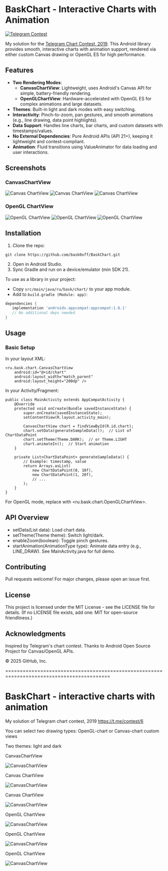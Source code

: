 # BaskChart - Interactive Charts with Animation

[![Telegram Contest](https://img.shields.io/badge/Telegram-Contest-0088cc.svg)](https://t.me/contest/6)

My solution for the [Telegram Chart Contest, 2019](https://t.me/contest/6). This Android library provides smooth, interactive charts with animation support, rendered via either custom Canvas drawing or OpenGL ES for high performance.

## Features

- **Two Rendering Modes**:
  - **CanvasChartView**: Lightweight, uses Android's Canvas API for simple, battery-friendly rendering.
  - **OpenGLChartView**: Hardware-accelerated with OpenGL ES for complex animations and large datasets.
- **Themes**: Built-in light and dark modes with easy switching.
- **Interactivity**: Pinch-to-zoom, pan gestures, and smooth animations (e.g., line drawing, data point highlights).
- **Data Support**: Handles line charts, bar charts, and custom datasets with timestamps/values.
- **No External Dependencies**: Pure Android APIs (API 21+), keeping it lightweight and contest-compliant.
- **Animation**: Fluid transitions using ValueAnimator for data loading and user interactions.

## Screenshots

### CanvasChartView

![Canvas ChartView](https://i.imgur.com/YaZu8RE.jpg)
![Canvas ChartView](https://i.imgur.com/xz6mp10.jpg)
![Canvas ChartView](https://i.imgur.com/d7xQruj.jpg)

### OpenGL ChartView

![OpenGL ChartView](https://i.imgur.com/6LMDn0D.jpg)
![OpenGL ChartView](https://i.imgur.com/tl8Z1aa.jpg)
![OpenGL ChartView](https://i.imgur.com/F00Ix6v.jpg)

## Installation

1. Clone the repo:
```
git clone https://github.com/bask0xff/BaskChart.git
```
2. Open in Android Studio.
3. Sync Gradle and run on a device/emulator (min SDK 21).

To use as a library in your project:
- Copy `src/main/java/ru/bask/chart/` to your app module.
- Add to `build.gradle (Module: app)`:
```groovy
dependencies {
   implementation 'androidx.appcompat:appcompat:1.6.1'
   // No additional deps needed
}
```
## Usage
### Basic Setup
In your layout XML:
```
<ru.bask.chart.CanvasChartView
    android:id="@+id/chart"
    android:layout_width="match_parent"
    android:layout_height="200dp" />
```
In your Activity/Fragment:
```
public class MainActivity extends AppCompatActivity {
    @Override
    protected void onCreate(Bundle savedInstanceState) {
        super.onCreate(savedInstanceState);
        setContentView(R.layout.activity_main);

        CanvasChartView chart = findViewById(R.id.chart);
        chart.setData(generateSampleData());  // List of ChartDataPoint
        chart.setTheme(Theme.DARK);  // or Theme.LIGHT
        chart.animateIn();  // Start animation
    }

    private List<ChartDataPoint> generateSampleData() {
        // Example: timestamp, value
        return Arrays.asList(
            new ChartDataPoint(0, 10f),
            new ChartDataPoint(1, 20f),
            // ...
        );
    }
}
```
For OpenGL mode, replace with <ru.bask.chart.OpenGLChartView>.
## API Overview
- setData(List<ChartDataPoint> data): Load chart data.
- setTheme(Theme theme): Switch light/dark.
- enableZoom(boolean): Toggle pinch gestures.
- startAnimation(AnimationType type): Animate data entry (e.g., LINE_DRAW).
See MainActivity.java for full demo.
## Contributing
Pull requests welcome! For major changes, please open an issue first.
## License
This project is licensed under the MIT License - see the LICENSE file for details.
(If no LICENSE file exists, add one: MIT for open-source friendliness.)
## Acknowledgments
Inspired by Telegram's chart contest.
Thanks to Android Open Source Project for Canvas/OpenGL APIs.

© 2025 GitHub, Inc.



==========================================================================================

# BaskChart - interactive charts with animation

My solution of Telegram chart contest, 2019 https://t.me/contest/6

You can select two drawing types: OpenGL-chart or Canvas-chart custom views

Two themes: light and dark

CanvasChartView

![CanvasChartView](https://i.imgur.com/YaZu8RE.jpg)

Canvas ChartView

![CanvasChartView](https://i.imgur.com/xz6mp10.jpg)

Canvas ChartView

![CanvasChartView](https://i.imgur.com/d7xQruj.jpg)

OpenGL ChartView

![CanvasChartView](https://i.imgur.com/6LMDn0D.jpg)

OpenGL ChartView

![CanvasChartView](https://i.imgur.com/tl8Z1aa.jpg)

OpenGL ChartView

![CanvasChartView](https://i.imgur.com/F00Ix6v.jpg)


